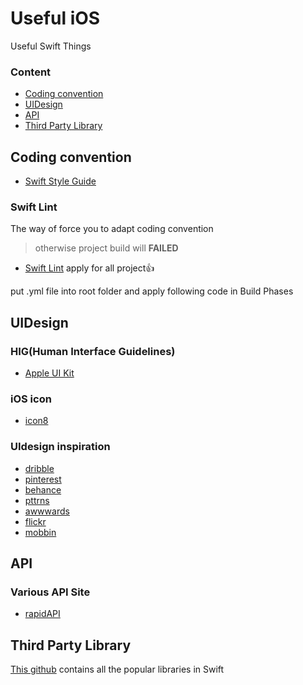 # Useful iOS
Useful Swift Things

### Content
- [Coding convention](#Coding-convention)
- [UIDesign](#UIDesign)
- [API](#API)	
- [Third Party Library](#Third-Party-Library)



## Coding convention

- [Swift Style Guide](https://github.com/linkedin/swift-style-guide)

### Swift Lint
The way of force you to adapt coding convention 
>otherwise project build will **FAILED**
- [Swift Lint](https://github.com/realm/SwiftLint) apply for all project:+1:

put .yml file into root folder and apply following code in Build Phases

## UIDesign

### HIG(Human Interface Guidelines)
- [Apple UI Kit](https://developer.apple.com/documentation/uikit)

### iOS icon 

- [icon8](https://icons8.com/)

### UIdesign inspiration

- [dribble](https://dribbble.com/)
- [pinterest](https://pinterest.com/)
- [behance](https://www.behance.net/)
- [pttrns](https://pttrns.com/)
- [awwwards](https://www.awwwards.com/)
- [flickr](http://www.flickr.com/)
- [mobbin](https://mobbin.design/)



## API

### Various API Site
- [rapidAPI](www.rapidapi.com)

## Third Party Library
[This github](https://github.com/vsouza/awesome-ios) contains all the popular libraries in Swift

